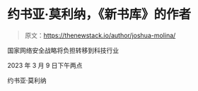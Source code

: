 # 约书亚·莫利纳，《新书库》的作者

> 原文：<https://thenewstack.io/author/joshua-molina/>

国家网络安全战略将负担转移到科技行业

2023 年 3 月 9 日下午两点

约书亚·莫利纳